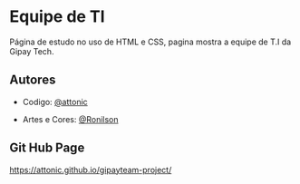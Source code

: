 
# Equipe de TI

Página de estudo no uso de HTML e CSS, pagina mostra a equipe de T.I da Gipay Tech.

## Autores

- Codigo:  [@attonic](https://www.github.com/attonic)

- Artes e Cores: [@Ronilson](https://www.linkedin.com/in/ronilson-oliveira-8399561ab/)

## Git Hub Page

https://attonic.github.io/gipayteam-project/
